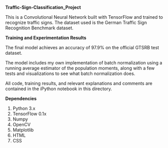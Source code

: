 **Traffic-Sign-Classification_Project**

This is a Convolutional Neural Network built with TensorFlow and trained to recognize traffic signs. The dataset used is the German Traffic Sign Recognition Benchmark dataset.

**Training and Experimentation Results**

The final model achieves an accuracy of 97.9% on the official GTSRB test dataset.

The model includes my own implementation of batch normalization using a running average estimator of the population moments, along with a few tests and visualizations to see what batch normalization does.

All code, training results, and relevant explanations and comments are contained in the iPython notebook in this directory.

**Dependencies**

1. Python 3.x
2. TensorFlow 0.1x
3. Numpy
4. OpenCV
5. Matplotlib
6. HTML
7. CSS

